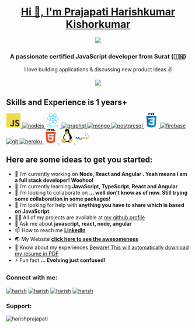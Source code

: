 [<h1 align="center">Hi 👋, I'm Prajapati Harishkumar Kishorkumar </h1>](https://hpkportfolio.000webhostapp.com/)

<p  align="center">
  <a href="https://www.linkedin.com/in/prajapati-harishkumar-kishorkumar-aa6100214" target="_blank"><img src="https://img.shields.io/badge/-Harish-blue?logo=linkedin" /></a>
</p>


<h3 align="center">A passionate certified JavaScript developer from Surat (🇮🇳)</h3>
<p align="center">I love building applications & discussing new product ideas.✌️</p>
<p  align="center"><img height="150" src = "tumblr_n1feaaT5Tv1six63zo1_400.gif"></p>


## Skills and Experience is 1 years+ 
<p align="left"> 
  <a href="https://developer.mozilla.org/en-US/docs/Web/JavaScript" target="_blank"> 
    <img src="https://raw.githubusercontent.com/devicons/devicon/master/icons/javascript/javascript-original.svg" alt="javascript" width="40" height="40"/> 
  </a>
   <a href="https://nodejs.org/en/docs/" target="_blank"> 
    <img src="https://cdn.jsdelivr.net/gh/devicons/devicon/icons/nodejs/nodejs-original.svg" alt="nodejs" width="40" height="40"/> 
  </a> 
  <a href="https://reactjs.org/" target="_blank"> 
    <img src="https://raw.githubusercontent.com/devicons/devicon/master/icons/react/react-original-wordmark.svg" alt="react" width="40" height="40"/> 
  </a> 
  <a href="https://graphql.org" target="_blank"> 
    <img src="https://www.vectorlogo.zone/logos/graphql/graphql-icon.svg" alt="graphql" width="40" height="40"/> 
  </a>
  <a href="https://www.mongodb.com/docs/" target="_blank"> 
    <img src="https://cdn.jsdelivr.net/gh/devicons/devicon/icons/mongodb/mongodb-original.svg" alt="mongo" width="40" height="40"/> 
  </a>
  <a href="https://www.postgresql.org/docs/" target="_blank"> 
    <img src="https://cdn.jsdelivr.net/gh/devicons/devicon/icons/postgresql/postgresql-original.svg" alt="postgresql" width="40" height="40"/> 
  </a>
  <a href="https://www.w3schools.com/css/" target="_blank"> 
    <img src="https://raw.githubusercontent.com/devicons/devicon/master/icons/css3/css3-original-wordmark.svg" alt="css3" width="40" height="40"/> 
  </a> 
  <a href="https://firebase.google.com/" target="_blank"> 
    <img src="https://www.vectorlogo.zone/logos/firebase/firebase-icon.svg" alt="firebase" width="40" height="40"/> 
  </a> 
  <a href="https://git-scm.com/" target="_blank"> 
    <img src="https://www.vectorlogo.zone/logos/git-scm/git-scm-icon.svg" alt="git" width="40" height="40"/> 
  </a> 
  <a href="https://heroku.com" target="_blank"> 
    <img src="https://www.vectorlogo.zone/logos/heroku/heroku-icon.svg" alt="heroku" width="40" height="40"/> 
  </a> 
  <a href="https://www.w3.org/html/" target="_blank"> 
    <img src="https://raw.githubusercontent.com/devicons/devicon/master/icons/html5/html5-original-wordmark.svg" alt="html5" width="40" height="40"/> 
  </a> 
  <a href="https://www.linux.org/" target="_blank"> 
    <img src="https://raw.githubusercontent.com/devicons/devicon/master/icons/linux/linux-original.svg" alt="linux" width="40" height="40"/> 
  </a> 
  <a href="https://www.mysql.com/" target="_blank"> 
    <img src="https://raw.githubusercontent.com/devicons/devicon/master/icons/mysql/mysql-original-wordmark.svg" alt="mysql" width="40" height="40"/> 
  </a>  
</p>


## Here are some ideas to get you started:
- 🔭 I’m currently working on **Node, React and Angular . Yeah means I am a full stack developer! Woohoo!**
- 🌱 I’m currently learning **JavaScript, TypeScript, React and Angular**
- 👯 I’m looking to collaborate on **... well don't know as of now. Still trying some collaboration in some packages!**
- 🤝 I’m looking for help with **anything you have to share which is based on JavaScript**
- 👨‍💻 All of my projects are available at [my github profile](https://github.com/HARISHKUMAR1112001?tab=repositories)
- 💬 Ask me about **javascript, react, node, angular**
- 📫 How to reach me **[LinkedIn](https://www.linkedin.com/in/prajapati-harishkumar-kishorkumar-aa6100214/)**
- 🌏 My Website **[click here to see the awesomeness](https://hpkportfolio.000webhostapp.com/)**
- 📄 Know about my experiences [Beware! This will automatically download my resume in PDF](https://drive.google.com/file/d/1nWaY8HTGPN2jJ7EefEWai-trI6V9Op9l/view)
- ⚡ Fun fact **... Evolving just confused!**


<h3 align="left">Connect with me:</h3>
<p align="left">
<a href="https://twitter.com/prajapa96976994" target="blank"><img align="center" src="https://cdn.jsdelivr.net/npm/simple-icons@3.0.1/icons/twitter.svg" alt="harish" height="30" width="40" /></a>
<a href="https://www.linkedin.com/in/prajapati-harishkumar-kishorkumar-aa6100214" target="blank"><img align="center" src="https://cdn.jsdelivr.net/npm/simple-icons@3.0.1/icons/linkedin.svg" alt="harish" height="30" width="40" /></a>
<a href="https://www.facebook.com/people/Harish-Prajapati/100027400548593/" target="blank"><img align="center" src="https://cdn.jsdelivr.net/npm/simple-icons@3.0.1/icons/facebook.svg" alt="harish" height="30" width="40" /></a>
<a href="https://www.instagram.com/harish1112001/" target="blank"><img align="center" src="https://cdn.jsdelivr.net/npm/simple-icons@3.0.1/icons/instagram.svg" alt="harish" height="30" width="40" /></a>
</p>


<h3 align="left">Support:</h3>
<p><a href="https://www.buymeacoffee.com/harishprajapati"> <img align="left" src="https://cdn.buymeacoffee.com/buttons/v2/default-yellow.png" height="50" width="210" alt="harishprajapati" /></a></p><br><br>

